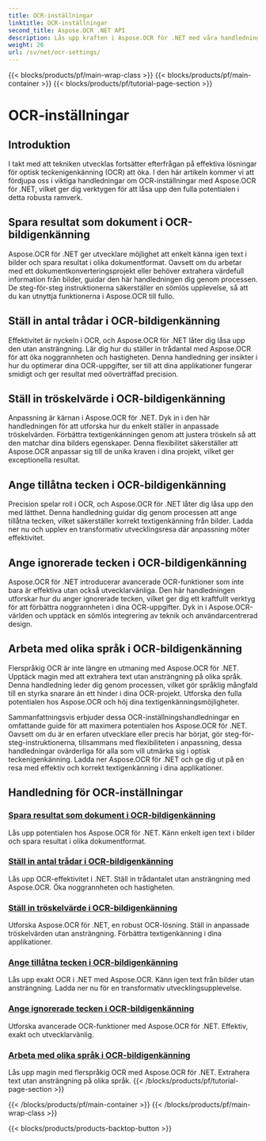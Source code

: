 ```yaml
---
title: OCR-inställningar
linktitle: OCR-inställningar
second_title: Aspose.OCR .NET API
description: Lås upp kraften i Aspose.OCR för .NET med våra handledningar för OCR-inställningar. Lär dig att förbättra noggrannhet, hastighet och anpassning för textigenkänning i bilder.
weight: 26
url: /sv/net/ocr-settings/
---
```


{{< blocks/products/pf/main-wrap-class >}}
{{< blocks/products/pf/main-container >}}
{{< blocks/products/pf/tutorial-page-section >}}

# OCR-inställningar


## Introduktion

I takt med att tekniken utvecklas fortsätter efterfrågan på effektiva lösningar för optisk teckenigenkänning (OCR) att öka. I den här artikeln kommer vi att fördjupa oss i viktiga handledningar om OCR-inställningar med Aspose.OCR för .NET, vilket ger dig verktygen för att låsa upp den fulla potentialen i detta robusta ramverk.

## Spara resultat som dokument i OCR-bildigenkänning

Aspose.OCR för .NET ger utvecklare möjlighet att enkelt känna igen text i bilder och spara resultat i olika dokumentformat. Oavsett om du arbetar med ett dokumentkonverteringsprojekt eller behöver extrahera värdefull information från bilder, guidar den här handledningen dig genom processen. De steg-för-steg instruktionerna säkerställer en sömlös upplevelse, så att du kan utnyttja funktionerna i Aspose.OCR till fullo.

## Ställ in antal trådar i OCR-bildigenkänning

Effektivitet är nyckeln i OCR, och Aspose.OCR för .NET låter dig låsa upp den utan ansträngning. Lär dig hur du ställer in trådantal med Aspose.OCR för att öka noggrannheten och hastigheten. Denna handledning ger insikter i hur du optimerar dina OCR-uppgifter, ser till att dina applikationer fungerar smidigt och ger resultat med oöverträffad precision.

## Ställ in tröskelvärde i OCR-bildigenkänning

Anpassning är kärnan i Aspose.OCR för .NET. Dyk in i den här handledningen för att utforska hur du enkelt ställer in anpassade tröskelvärden. Förbättra textigenkänningen genom att justera tröskeln så att den matchar dina bilders egenskaper. Denna flexibilitet säkerställer att Aspose.OCR anpassar sig till de unika kraven i dina projekt, vilket ger exceptionella resultat.

## Ange tillåtna tecken i OCR-bildigenkänning

Precision spelar roll i OCR, och Aspose.OCR för .NET låter dig låsa upp den med lätthet. Denna handledning guidar dig genom processen att ange tillåtna tecken, vilket säkerställer korrekt textigenkänning från bilder. Ladda ner nu och upplev en transformativ utvecklingsresa där anpassning möter effektivitet.

## Ange ignorerade tecken i OCR-bildigenkänning

Aspose.OCR för .NET introducerar avancerade OCR-funktioner som inte bara är effektiva utan också utvecklarvänliga. Den här handledningen utforskar hur du anger ignorerade tecken, vilket ger dig ett kraftfullt verktyg för att förbättra noggrannheten i dina OCR-uppgifter. Dyk in i Aspose.OCR-världen och upptäck en sömlös integrering av teknik och användarcentrerad design.

## Arbeta med olika språk i OCR-bildigenkänning

Flerspråkig OCR är inte längre en utmaning med Aspose.OCR för .NET. Upptäck magin med att extrahera text utan ansträngning på olika språk. Denna handledning leder dig genom processen, vilket gör språklig mångfald till en styrka snarare än ett hinder i dina OCR-projekt. Utforska den fulla potentialen hos Aspose.OCR och höj dina textigenkänningsmöjligheter.

Sammanfattningsvis erbjuder dessa OCR-inställningshandledningar en omfattande guide för att maximera potentialen hos Aspose.OCR för .NET. Oavsett om du är en erfaren utvecklare eller precis har börjat, gör steg-för-steg-instruktionerna, tillsammans med flexibiliteten i anpassning, dessa handledningar ovärderliga för alla som vill utmärka sig i optisk teckenigenkänning. Ladda ner Aspose.OCR för .NET och ge dig ut på en resa med effektiv och korrekt textigenkänning i dina applikationer.
## Handledning för OCR-inställningar
### [Spara resultat som dokument i OCR-bildigenkänning](./save-result-as-document/)
Lås upp potentialen hos Aspose.OCR för .NET. Känn enkelt igen text i bilder och spara resultat i olika dokumentformat.
### [Ställ in antal trådar i OCR-bildigenkänning](./set-threads-count/)
Lås upp OCR-effektivitet i .NET. Ställ in trådantalet utan ansträngning med Aspose.OCR. Öka noggrannheten och hastigheten.
### [Ställ in tröskelvärde i OCR-bildigenkänning](./set-threshold-value/)
Utforska Aspose.OCR för .NET, en robust OCR-lösning. Ställ in anpassade tröskelvärden utan ansträngning. Förbättra textigenkänning i dina applikationer.
### [Ange tillåtna tecken i OCR-bildigenkänning](./specify-allowed-characters/)
Lås upp exakt OCR i .NET med Aspose.OCR. Känn igen text från bilder utan ansträngning. Ladda ner nu för en transformativ utvecklingsupplevelse.
### [Ange ignorerade tecken i OCR-bildigenkänning](./specify-ignored-characters/)
Utforska avancerade OCR-funktioner med Aspose.OCR för .NET. Effektiv, exakt och utvecklarvänlig.
### [Arbeta med olika språk i OCR-bildigenkänning](./working-with-different-languages/)
Lås upp magin med flerspråkig OCR med Aspose.OCR för .NET. Extrahera text utan ansträngning på olika språk.
{{< /blocks/products/pf/tutorial-page-section >}}

{{< /blocks/products/pf/main-container >}}
{{< /blocks/products/pf/main-wrap-class >}}

{{< blocks/products/products-backtop-button >}}
